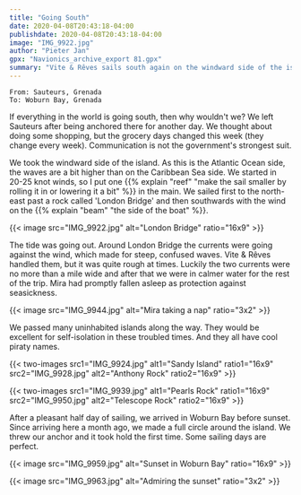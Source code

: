 ```yaml
---
title: "Going South"
date: 2020-04-08T20:43:18-04:00
publishdate: 2020-04-08T20:43:18-04:00
image: "IMG_9922.jpg"
author: "Pieter Jan"
gpx: "Navionics_archive_export 81.gpx"
summary: "Vite & Rêves sails south again on the windward side of the island."
---
```


`From: Sauteurs, Grenada`<br/>
`To: Woburn Bay, Grenada`

If everything in the world is going south, then why wouldn't we? We left Sauteurs after being anchored there for another day. We thought about doing some shopping, but the grocery days changed this week (they change every week). Communication is not the government's strongest suit.

We took the windward side of the island. As this is the Atlantic Ocean side, the waves are a bit higher than on the Caribbean Sea side. We started in 20-25 knot winds, so I put one {{% explain "reef" "make the sail smaller by rolling it in or lowering it a bit" %}} in the main. We sailed first to the north-east past a rock called 'London Bridge' and then southwards with the wind on the {{% explain "beam" "the side of the boat" %}}.

{{< image src="IMG_9922.jpg" alt="London Bridge" ratio="16x9" >}}

The tide was going out. Around London Bridge the currents were going against the wind, which made for steep, confused waves. Vite & Rêves handled them, but it was quite rough at times. Luckily the two currents were no more than a mile wide and after that we were in calmer water for the rest of the trip. Mira had promptly fallen asleep as protection against seasickness.

{{< image src="IMG_9944.jpg" alt="Mira taking a nap" ratio="3x2" >}}

We passed many uninhabited islands along the way. They would be excellent for self-isolation in these troubled times. And they all have cool piraty names.

{{< two-images src1="IMG_9924.jpg" alt1="Sandy Island" ratio1="16x9" src2="IMG_9928.jpg" alt2="Anthony Rock" ratio2="16x9" >}}

{{< two-images src1="IMG_9939.jpg" alt1="Pearls Rock" ratio1="16x9" src2="IMG_9950.jpg" alt2="Telescope Rock" ratio2="16x9" >}}

After a pleasant half day of sailing, we arrived in Woburn Bay before sunset. Since arriving here a month ago, we made a full circle around the island. We threw our anchor and it took hold the first time. Some sailing days are perfect.

{{< image src="IMG_9959.jpg" alt="Sunset in Woburn Bay" ratio="16x9" >}}

{{< image src="IMG_9963.jpg" alt="Admiring the sunset" ratio="3x2" >}}

